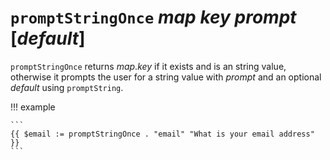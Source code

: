 # `promptStringOnce` *map* *key* *prompt* [*default*]

`promptStringOnce` returns *map*.*key* if it exists and is an string value,
otherwise it prompts the user for a string value with *prompt* and an optional
*default* using `promptString`.

!!! example

    ```
    {{ $email := promptStringOnce . "email" "What is your email address" }}
    ```
